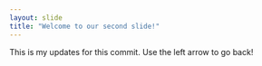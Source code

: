 ```yaml
---
layout: slide
title: "Welcome to our second slide!"
---
```

This is my updates for this commit.
Use the left arrow to go back!
